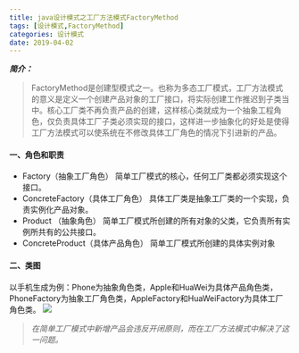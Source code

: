 ```yaml
---
title: java设计模式之工厂方法模式FactoryMethod
tags: [设计模式,FactoryMethod]
categories: 设计模式
date: 2019-04-02
---
```


***简介：***

>FactoryMethod是创建型模式之一。也称为多态工厂模式，工厂方法模式的意义是定义一个创建产品对象的工厂接口，将实际创建工作推迟到子类当中。核心工厂类不再负责产品的创建，这样核心类就成为一个抽象工程角色，仅负责具体工厂子类必须实现的接口，这样进一步抽象化的好处是使得工厂方法模式可以使系统在不修改具体工厂角色的情况下引进新的产品。

<!-- more -->

#### 一、角色和职责 ####
* Factory（抽象工厂角色）
	简单工厂模式的核心，任何工厂类都必须实现这个接口。
* ConcreteFactory（具体工厂角色）
	具体工厂类是抽象工厂类的一个实现，负责实例化产品对象。
* Product （抽象角色）
	简单工厂模式所创建的所有对象的父类，它负责所有实例所共有的公共接口。
* ConcreteProduct（具体产品角色）
	简单工厂模式所创建的具体实例对象
#### 二、类图 ####
以手机生成为例：Phone为抽象角色类，Apple和HuaWei为具体产品角色类，PhoneFactory为抽象工厂角色类，AppleFactory和HuaWeiFactory为具体工厂角色类。
![](https://fuzui.oss-cn-shenzhen.aliyuncs.com/img/20190402231757.png)

>*在简单工厂模式中新增产品会违反开闭原则，而在工厂方法模式中解决了这一问题。*